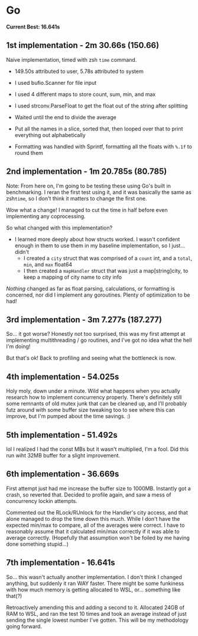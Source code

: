 # Go

**Current Best: 16.641s**

## 1st implementation - 2m 30.66s (150.66)

Naive implementation, timed with zsh `time` command. 
- 149.50s attributed to user, 5.78s attributed to system

- I used bufio.Scanner for file input
- I used 4 different maps to store count, sum, min, and max
- I used strconv.ParseFloat to get the float out of the string after splitting
- Waited until the end to divide the average
- Put all the names in a slice, sorted that, then looped over that to print everything out alphabetically
- Formatting was handled with Sprintf, formatting all the floats with `%.1f` to round them

## 2nd implementation - 1m 20.785s (80.785)

Note: From here on, I'm going to be testing these using Go's built in benchmarking. I reran the first test using it, and it was basically the same as zsh`time`, so I don't think it matters to change the first one.

Wow what a change! I managed to cut the time in half before even implementing any coprocessing.

So what changed with this implementation?
- I learned more deeply about how structs worked. I wasn't confident enough in them to use them in my baseline implementation, so I just... didn't
  - I created a `city` struct that was comprised of a `count` int, and a `total`, `min`, and `max` float64
  - I then created a `mapHandler` struct that was just a map[string]city, to keep a mapping of city name to city info


*Nothing* changed as far as float parsing, calculations, or formatting is concerned, nor did I implement any goroutines. Plenty of optimization to be had!

## 3rd implementation - 3m 7.277s (187.277)

So... it got worse? Honestly not too surprised, this was my first attempt at implementing multithreading / go routines, and I've got no idea what the hell I'm doing!

But that's ok! Back to profiling and seeing what the bottleneck is now. 

## 4th implementation - 54.025s

Holy moly, down under a minute. Wild what happens when you actually research how to implement concurrency properly. There's definitely still some remnants of old mutex junk that can be cleaned up, and I'll probably futz around with some buffer size tweaking too to see where this can improve, but I'm pumped about the time savings. :)

## 5th implementation - 51.492s

lol I realized I had the const MBs but it wasn't multiplied, I'm a fool. Did this run wiht 32MB buffer for a slight improvement.

## 6th implementation - 36.669s

First attempt just had me increase the buffer size to 1000MB. Instantly got a crash, so reverted that. Decided to profile again, and saw a mess of concurrency lockin attempts.

Commented out the RLock/RUnlock for the Handler's city access, and that alone managed to drop the time down this much. While I don't have the expected min/max to compare, all of the averages were correct. I have to reasonably assume that it calculated min/max correctly if it was able to average correctly. (Hopefully that assumption won't be foiled by me having done something stupid...)

## 7th implementation - 16.641s

So... this wasn't actually another implementation. I don't think I changed anything, but suddenly it ran WAY faster. There might be some funkiness with how much memory is getting allocated to WSL, or... something like that(?)

Retroactively amending this and adding a second to it. Allocated 24GB of RAM to WSL, and ran the test 10 times and took an average instead of just sending the single lowest number I've gotten. This will be my methodology going forward.
